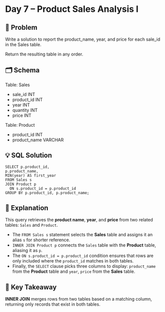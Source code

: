 # Day 7 – Product Sales Analysis I

## 📖 Problem
Write a solution to report the product_name, year, and price for each sale_id in the Sales table.

Return the resulting table in any order.

## 🗂️ Schema
Table: Sales  
- sale_id INT  
- product_id INT  
- year INT  
- quantity INT  
- price INT  

Table: Product  
- product_id INT  
- product_name VARCHAR  

## 💡 SQL Solution
```
SELECT p.product_id, 
p.product_name, 
MIN(year) AS first_year
FROM Sales s
JOIN Product p
  ON s.product_id = p.product_id
GROUP BY p.product_id, p.product_name;
```

## 🧠 Explanation
This query retrieves the **product name**, **year**, and **price** from two related tables: `Sales` and `Product`.  
- The `FROM Sales s` statement selects the **Sales** table and assigns it an alias `s` for shorter reference.  
- `INNER JOIN Product p` connects the `Sales` table with the **Product** table, aliasing it as `p`.  
- The `ON s.product_id = p.product_id` condition ensures that rows are only included where the `product_id` matches in both tables.  
- Finally, the `SELECT` clause picks three columns to display: `product_name` from the **Product** table and `year`, `price` from the **Sales** table.

## 🔑 Key Takeaway
**INNER JOIN** merges rows from two tables based on a matching column, returning only records that exist in both tables.
